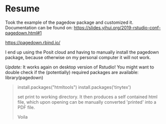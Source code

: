 # Resume

Took the example of the pagedow package and customized it. Documentation can be found on:
https://slides.yihui.org/2019-rstudio-conf-pagedown.html#1


https://pagedown.rbind.io/

I end up using the Posit cloud and having to manually install the pagedown package, because otherwise on my personal computer it will not work.

*Update:*
It works again on desktop version of Rstudio!
You might want to double check if the (potentially) required packages are available:
library(pagedown)
> install.packages("htmltools")
>install.packages('tinytex')
>
> set print to working directory. It then produces a self contained html file, which upon opening can be manually converted 'printed' into a PDF file.
>
> Voila
